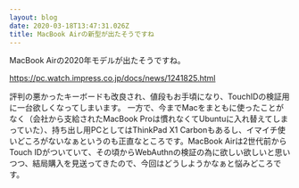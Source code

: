 ```yaml
---
layout: blog
date: 2020-03-18T13:47:31.026Z
title: MacBook Airの新型が出たそうですね
---
```

MacBook Airの2020年モデルが出たそうですね。 

<https://pc.watch.impress.co.jp/docs/news/1241825.html>

評判の悪かったキーボードも改良され、値段もお手頃になり、TouchIDの検証用に一台欲しくなってしまいます。 一方で、今までMacをまともに使ったことがなく（会社から支給されたMacBook Proは慣れなくてUbuntuに入れ替えてしまっていた）、持ち出し用PCとしてはThinkPad X1 Carbonもあるし、イマイチ使いどころがないなぁというのも正直なところです。MacBook Airは2世代前からTouch IDがついていて、その頃からWebAuthnの検証の為に欲しい欲しいと思いつつ、結局購入を見送ってきたので、今回はどうしようかなぁと悩みどころです。